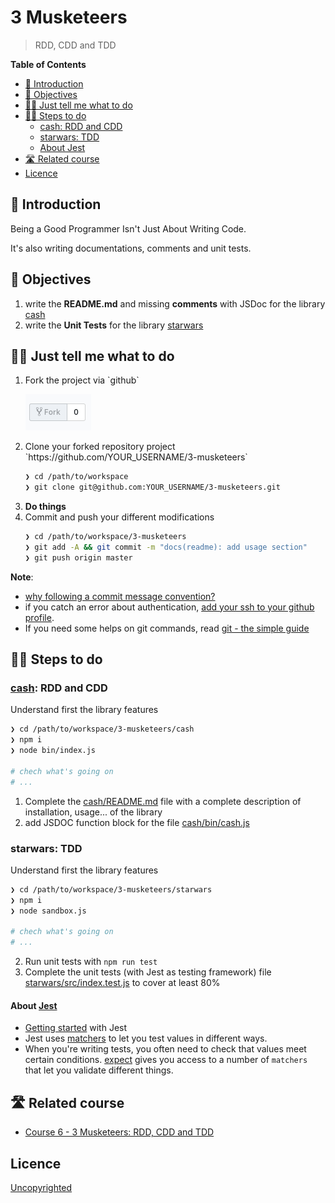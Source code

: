 # 3 Musketeers

> RDD, CDD and TDD

<!-- START doctoc generated TOC please keep comment here to allow auto update -->
<!-- DON'T EDIT THIS SECTION, INSTEAD RE-RUN doctoc TO UPDATE -->
**Table of Contents**

- [🐣 Introduction](#-introduction)
- [🎯 Objectives](#-objectives)
- [👩‍💻 Just tell me what to do](#%E2%80%8D-just-tell-me-what-to-do)
- [🏃‍♀️ Steps to do](#%E2%80%8D-steps-to-do)
  - [cash: RDD and CDD](#cash-rdd-and-cdd)
  - [starwars: TDD](#starwars-tdd)
  - [About Jest](#about-jest)
- [🛣️ Related course](#-related-course)
- [Licence](#licence)

<!-- END doctoc generated TOC please keep comment here to allow auto update -->

## 🐣 Introduction

Being a Good Programmer Isn't Just About Writing Code.

It's also writing documentations, comments and unit tests.

## 🎯 Objectives

1. write the **README.md** and missing **comments** with JSDoc for the library [cash](./cash)
2. write the **Unit Tests** for the library [starwars](/starwars)

## 👩‍💻 Just tell me what to do

<ol>
<li>Fork the project via `github`

![fork](./fork.png)
</li>

<li>Clone your forked repository project `https://github.com/YOUR_USERNAME/3-musketeers`

```sh
❯ cd /path/to/workspace
❯ git clone git@github.com:YOUR_USERNAME/3-musketeers.git
```
</li>

<li><strong>Do things</strong></li>
<li>Commit and push your different modifications

```sh
❯ cd /path/to/workspace/3-musketeers
❯ git add -A && git commit -m "docs(readme): add usage section"
❯ git push origin master
```
</li>
</ol>

**Note**:

* [why following a commit message convention?](https://www.conventionalcommits.org)
* if you catch an error about authentication, [add your ssh to your github profile](https://help.github.com/articles/connecting-to-github-with-ssh/).
* If you need some helps on git commands, read [git - the simple guide](http://rogerdudler.github.io/git-guide/)

## 🏃‍♀️ Steps to do

### [cash](./cash): RDD and CDD

Understand first the library features

```sh
❯ cd /path/to/workspace/3-musketeers/cash
❯ npm i
❯ node bin/index.js

# chech what's going on
# ...
```

1. Complete the [cash/README.md](./cash/README.md) file with a complete description of installation, usage... of the library
2. add JSDOC function block for the file [cash/bin/cash.js](./cash/bin/cash.js)

### starwars: TDD

Understand first the library features

```sh
❯ cd /path/to/workspace/3-musketeers/starwars
❯ npm i
❯ node sandbox.js

# chech what's going on
# ...
```

2. Run unit tests with `npm run test`
3. Complete the unit tests (with Jest as testing framework) file [starwars/src/index.test.js](./starwars/src/index.test.js) to cover at least 80%

#### About [Jest](https://jestjs.io/en/)

* [Getting started](https://jestjs.io/docs/en/getting-started) with Jest
* Jest uses [matchers](https://jestjs.io/docs/en/using-matchers) to let you test values in different ways.
* When you're writing tests, you often need to check that values meet certain conditions. [expect](https://jestjs.io/docs/en/expect) gives you access to a number of `matchers` that let you validate different things.

## 🛣️ Related course

* [Course 6 - 3 Musketeers: RDD, CDD and TDD](https://github.com/92bondstreet/javascript-empire#-course-6---3-musketeers-rdd-cdd-and-tdd)

## Licence

[Uncopyrighted](http://zenhabits.net/uncopyright/)
